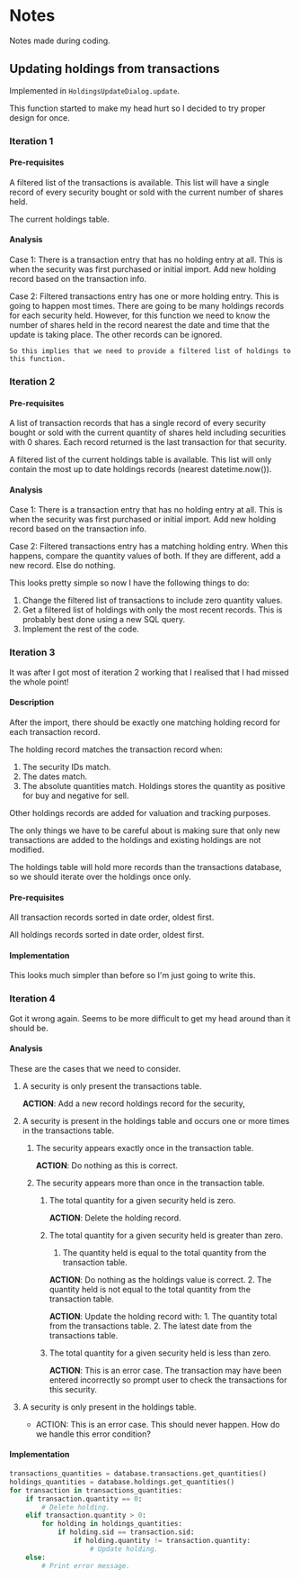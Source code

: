 # Notes

Notes made during coding.

## Updating holdings from transactions

Implemented in `HoldingsUpdateDialog.update`.

This function started to make my head hurt so I decided to try proper design
for once.

### Iteration 1

#### Pre-requisites

A filtered list of the transactions is available.  This list will have a
single record of every security bought or sold with the current number of
shares held.

The current holdings table.

#### Analysis

Case 1: There is a transaction entry that has no holding entry at all.
    This is when the security was first purchased or initial import.
    Add new holding record based on the transaction info.

Case 2: Filtered transactions entry has one or more holding entry.
    This is going to happen most times.
    There are going to be many holdings records for each security held.
    However, for this function we need to know the number of shares held in
    the record nearest the date and time that the update is taking place.
    The other records can be ignored.

    So this implies that we need to provide a filtered list of holdings to
    this function.

### Iteration 2

#### Pre-requisites

A list of transaction records that has a single record of every security
bought or sold with the current quantity of shares held including securities
with 0 shares.  Each record returned is the last transaction for that security.

A filtered list of the current holdings table is available.  This list will
only contain the most up to date holdings records (nearest datetime.now()).

#### Analysis

Case 1: There is a transaction entry that has no holding entry at all.
    This is when the security was first purchased or initial import.
    Add new holding record based on the transaction info.

Case 2: Filtered transactions entry has a matching holding entry.
    When this happens, compare the quantity values of both.
    If they are different, add a new record.
    Else do nothing.

This looks pretty simple so now I have the following things to do:

1. Change the filtered list of transactions to include zero quantity values.
2. Get a filtered list of holdings with only the most recent records.  This is
probably best done using a new SQL query.
3. Implement the rest of the code.

### Iteration 3

It was after I got most of iteration 2 working that I realised that I had
missed the whole point!

#### Description

After the import, there should be exactly one matching holding record for each
transaction record.

The holding record matches the transaction record when:

1. The security IDs match.
2. The dates match.
3. The absolute quantities match.  Holdings stores the quantity as positive for
buy and negative for sell.

Other holdings records are added for valuation and tracking purposes.

The only things we have to be careful about is making sure that only new
transactions are added to the holdings and existing holdings are not modified.

The holdings table will hold more records than the transactions database, so
we should iterate over the holdings once only.

#### Pre-requisites

All transaction records sorted in date order, oldest first.

All holdings records sorted in date order, oldest first.

#### Implementation

This looks much simpler than before so I'm just going to write this.

### Iteration 4

Got it wrong again.  Seems to be more difficult to get my head around than it
should be.

#### Analysis

These are the cases that we need to consider.

1. A security is only present the transactions table.

    **ACTION**: Add a new record holdings record for the security,
2. A security is present in the holdings table and occurs one or more times in
the transactions table.
    1. The security appears exactly once in the transaction table.

        **ACTION**: Do nothing as this is correct.
    2. The security appears more than once in the transaction table.
        1. The total quantity for a given security held is zero.

            **ACTION**: Delete the holding record.
        2. The total quantity for a given security held is greater than zero.
            1. The quantity held is equal to the total quantity from the
            transaction table.

            **ACTION**: Do nothing as the holdings value is correct.
            2. The quantity held is not equal to the total quantity from the
            transaction table.

            **ACTION**: Update the holding record with:
                    1. The quantity total from the transactions table.
                    2. The latest date from the transactions table.
        3. The total quantity for a given security held is less than zero.

            **ACTION**: This is an error case.  The transaction may have been
            entered incorrectly so prompt user to check the transactions for
            this security.
3. A security is only present in the holdings table.
    * ACTION: This is an error case.  This should never happen.  How do we
    handle this error condition?

#### Implementation

```python
transactions_quantities = database.transactions.get_quantities()
holdings_quantities = database.holdings.get_quantities()
for transaction in transactions_quantities:
    if transaction.quantity == 0:
        # Delete holding.
    elif transaction.quantity > 0:
        for holding in holdings_quantities:
            if holding.sid == transaction.sid:
                if holding.quantity != transaction.quantity:
                    # Update holding.
    else:
        # Print error message.
```
